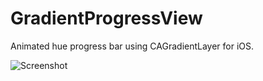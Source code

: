 GradientProgressView
====================

Animated hue progress bar using CAGradientLayer for iOS.

![Screenshot](https://raw.github.com/nrj/GradientProgressView/master/Screenshot.gif)

